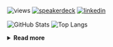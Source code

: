 ![views](https://komarev.com/ghpvc/?username=chck&color=blueviolet)
[![speakerdeck](https://img.shields.io/badge/Speaker_Deck-chck-8a2be2?style=flat-square&logo=speaker-deck)](https://speakerdeck.com/chck)
[![linkedin](https://img.shields.io/badge/LinkedIn-chck-8a2be2?style=flat-square&logo=linkedin)](https://www.linkedin.com/in/chck/)

<p align="left"> 
  <img alt="GitHub Stats" align="center" height="150" src="https://github-readme-stats-nine-umber-51.vercel.app/api?username=chck&count_private=true&show_icons=true&hide_title=true&theme=buefy" />
  <img alt="Top Langs" align="center" height="150" src="https://github-readme-stats-nine-umber-51.vercel.app/api/top-langs/?username=chck&layout=compact&count_private=true&show_icons=true&hide_title=true&theme=buefy" />
</p>

<details>
  <summary><b>Read more</b></summary>
  <br>

  <!--START_SECTION:waka-->
**🐱 My GitHub Data** 

> 📦 77.1 kB Used in GitHub's Storage 
 > 
> 🏆 107 Contributions in the Year 2024
 > 
> 💼 Opted to Hire
 > 
> 📜 134 Public Repositories 
 > 
> 🔑 19 Private Repositories 
 > 
**I'm a Night 🦉** 

```text
🌞 Morning                807 commits         ███░░░░░░░░░░░░░░░░░░░░░░   13.11 % 
🌆 Daytime                2016 commits        ████████░░░░░░░░░░░░░░░░░   32.74 % 
🌃 Evening                1751 commits        ███████░░░░░░░░░░░░░░░░░░   28.44 % 
🌙 Night                  1583 commits        ██████░░░░░░░░░░░░░░░░░░░   25.71 % 
```
📅 **I'm Most Productive on Thursday** 

```text
Monday                   1224 commits        █████░░░░░░░░░░░░░░░░░░░░   19.88 % 
Tuesday                  955 commits         ████░░░░░░░░░░░░░░░░░░░░░   15.51 % 
Wednesday                1016 commits        ████░░░░░░░░░░░░░░░░░░░░░   16.50 % 
Thursday                 1464 commits        ██████░░░░░░░░░░░░░░░░░░░   23.78 % 
Friday                   632 commits         ███░░░░░░░░░░░░░░░░░░░░░░   10.26 % 
Saturday                 332 commits         █░░░░░░░░░░░░░░░░░░░░░░░░   05.39 % 
Sunday                   534 commits         ██░░░░░░░░░░░░░░░░░░░░░░░   08.67 % 
```


📊 **This Week I Spent My Time On** 

```text
💬 Programming Languages: 
Other                    31 hrs 30 mins      ███████████████████████░░   91.87 % 
Terraform                59 mins             █░░░░░░░░░░░░░░░░░░░░░░░░   02.91 % 
Markdown                 47 mins             █░░░░░░░░░░░░░░░░░░░░░░░░   02.32 % 
sshconfig                16 mins             ░░░░░░░░░░░░░░░░░░░░░░░░░   00.79 % 
YAML                     9 mins              ░░░░░░░░░░░░░░░░░░░░░░░░░   00.48 % 

🔥 Editors: 
Chrome                   31 hrs 23 mins      ███████████████████████░░   91.53 % 
VS Code                  1 hr 4 mins         █░░░░░░░░░░░░░░░░░░░░░░░░   03.13 % 
Neovim                   51 mins             █░░░░░░░░░░░░░░░░░░░░░░░░   02.49 % 
Obsidian                 43 mins             █░░░░░░░░░░░░░░░░░░░░░░░░   02.12 % 
PyCharm                  14 mins             ░░░░░░░░░░░░░░░░░░░░░░░░░   00.72 % 
```

**I Mostly Code in Python** 

```text
Python                   41 repos            ████████░░░░░░░░░░░░░░░░░   33.06 % 
Jupyter Notebook         18 repos            ████░░░░░░░░░░░░░░░░░░░░░   14.52 % 
Rust                     7 repos             █░░░░░░░░░░░░░░░░░░░░░░░░   05.65 % 
Shell                    3 repos             █░░░░░░░░░░░░░░░░░░░░░░░░   02.42 % 
Astro                    1 repo              ░░░░░░░░░░░░░░░░░░░░░░░░░   00.81 % 
```



**Timeline**

![Lines of Code chart](https://raw.githubusercontent.com/chck/chck/main/assets/bar_graph.png)


 Last Updated on 2024-03-07 01:07 UTC
<!--END_SECTION:waka-->
</details>

